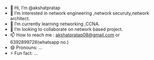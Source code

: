 - 👋 Hi, I’m @akshatpratap
- 👀 I’m interested in network engineering ,network securuty,network architect.
- 🌱 I’m currently learning networking ,CCNA.
- 💞️ I’m looking to collaborate on network based project.
- 📫 How to reach me : akshatpratap08@gmail.com or 6392899728(whatsapp no.)
- 😄 Pronouns: ...
- ⚡ Fun fact: ...

<!---
akshatpratap/akshatpratap is a ✨ special ✨ repository because its `README.md` (this file) appears on your GitHub profile.
You can click the Preview link to take a look at your changes.
--->
